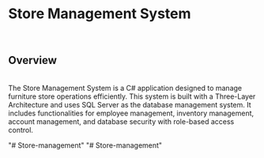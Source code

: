 <h1>Store Management System</h1>
<br>
<h2>Overview</h2><br>
<span>The Store Management System is a C# application designed to manage furniture store operations efficiently. This system is built with a Three-Layer Architecture and uses SQL Server as the database management system. It includes functionalities for employee management, inventory management, account management, and database security with role-based access control.</span>

"# Store-management" 
"# Store-management" 

